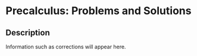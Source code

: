 # Precalculus: Problems and Solutions
## Description ##
Information such as corrections will appear here.
